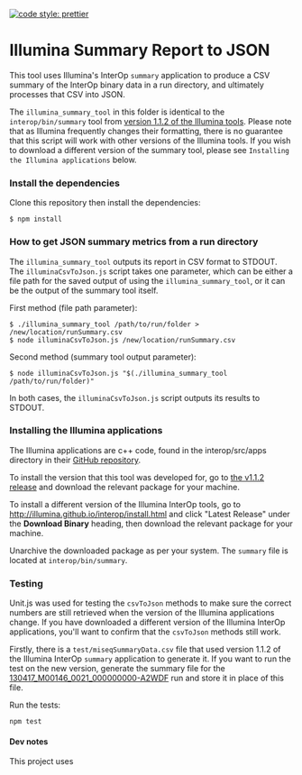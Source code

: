 [![code style: prettier](https://img.shields.io/badge/code_style-prettier-ff69b4.svg?style=flat-square)](https://github.com/prettier/prettier)

# Illumina Summary Report to JSON

This tool uses Illumina's InterOp `summary` application to produce a CSV summary of the InterOp binary data in a run directory, and ultimately processes that CSV into JSON.

The `illumina_summary_tool` in this folder is identical to the `interop/bin/summary` tool from [version 1.1.2 of the Illumina tools](https://github.com/Illumina/interop/releases/tag/v1.1.2). Please note that as Illumina frequently changes their formatting, there is no guarantee that this script will work with other versions of the Illumina tools. If you wish to download a different version of the summary tool, please see `Installing the Illumina applications` below.

### Install the dependencies

Clone this repository then install the dependencies:

```
$ npm install
```

### How to get JSON summary metrics from a run directory

The `illumina_summary_tool` outputs its report in CSV format to STDOUT.
The `illuminaCsvToJson.js` script takes one parameter, which can be either a file path for the saved output of using the `illumina_summary_tool`, or it can be the output of the summary tool itself.

First method (file path parameter):

```
$ ./illumina_summary_tool /path/to/run/folder > /new/location/runSummary.csv
$ node illuminaCsvToJson.js /new/location/runSummary.csv
```

Second method (summary tool output parameter):

```
$ node illuminaCsvToJson.js "$(./illumina_summary_tool /path/to/run/folder)"
```

In both cases, the `illuminaCsvToJson.js` script outputs its results to STDOUT.

### Installing the Illumina applications

The Illumina applications are c++ code, found in the interop/src/apps directory in their [GitHub repository](https://github.com/Illumina/interop).

To install the version that this tool was developed for, go to [the v1.1.2 release](https://github.com/Illumina/interop/releases/tag/v1.1.2) and download the relevant package for your machine.

To install a different version of the Illumina InterOp tools, go to http://illumina.github.io/interop/install.html and click "Latest Release" under the **Download Binary** heading, then download the relevant package for your machine.

Unarchive the downloaded package as per your system. The `summary` file is located at `interop/bin/summary`.

### Testing

Unit.js was used for testing the `csvToJson` methods to make sure the correct numbers are still retrieved when the version of the Illumina applications change. If you have downloaded a different version of the Illumina InterOp applications, you'll want to confirm that the `csvToJson` methods still work.

Firstly, there is a `test/miseqSummaryData.csv` file that used version 1.1.2 of the Illumina InterOp `summary` application to generate it. If you want to run the test on the new version, generate the summary file for the [130417_M00146_0021_000000000-A2WDF](https://github.com/TGAC/miso-lims/tree/develop/runscanner/src/test/resources/illumina/130417_M00146_0021_000000000-A2WDF) run and store it in place of this file.

Run the tests:

```
npm test
```

#### Dev notes

This project uses
